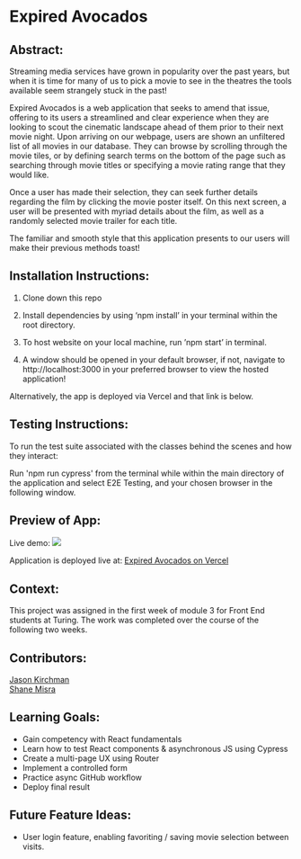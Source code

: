 # Expired Avocados

## Abstract:
[//]: <>

  Streaming media services have grown in popularity over the past years, but when it is time for many of us to pick a movie to see in the theatres the tools available seem strangely stuck in the past! 
  
  Expired Avocados is a web application that seeks to amend that issue, offering to its users a streamlined and clear experience when they are looking to scout the cinematic landscape ahead of them prior to their next movie night. Upon arriving on our webpage, users are shown an unfiltered list of all movies in our database. They can browse by scrolling through the movie tiles, or by defining search terms on the bottom of the page such as searching through movie titles or specifying a movie rating range that they would like. 

Once a user has made their selection, they can seek further details regarding the film by clicking the movie poster itself. On this next screen, a user will be presented with myriad details about the film, as well as a randomly selected movie trailer for each title.
  
  The familiar and smooth style that this application presents to our users will make their previous methods toast!
 
## Installation Instructions:
[//]: <>

1. Clone down this repo

1. Install dependencies by using ‘npm install’ in your terminal within the root directory.

1. To host website on your local machine, run ’npm start’ in terminal.

1. A window should be opened in your default browser, if not, navigate to http://localhost:3000 in your preferred browser to view the hosted application!

Alternatively, the app is deployed via Vercel and that link is below.

## Testing Instructions:
[//]: <>

To run the test suite associated with the classes behind the scenes and how they interact: 

Run 'npm run cypress' from the terminal while within the main directory of the application and select E2E Testing, and your chosen browser in the following window.

## Preview of App:
[//]: <>
Live demo:
![](demo.gif)

Application is deployed live at: [Expired Avocados on Vercel](https://expired-avocados.vercel.app/)


## Context:
[//]: <>
This project was assigned in the first week of module 3 for Front End students at Turing. The work was completed over the course of the following two weeks.

## Contributors:
[//]: <>

[Jason Kirchman](https://github.com/kirch1) \
[Shane Misra](https://github.com/sdmisra)


## Learning Goals:
[//]: <>

- Gain competency with React fundamentals
- Learn how to test React components & asynchronous JS using Cypress
- Create a multi-page UX using Router
- Implement a controlled form
- Practice async GitHub workflow
- Deploy final result

## Future Feature Ideas:
[//]: <>

- User login feature, enabling favoriting / saving movie selection between visits.
